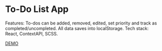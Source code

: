 # To-Do List App

Features:  To-dos can be added, removed, edited, set priority and track as completed/uncompleted. All data saves into localStorage.
Tech stack: React, ContextAPI, SCSS.

[DEMO](https://franchukv.github.io/todo-list-react/)
